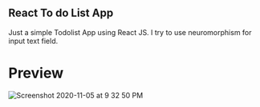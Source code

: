 ## React To do List App

Just a simple Todolist App using React JS. I try to use neuromorphism for input text field. 


# Preview
![Screenshot 2020-11-05 at 9 32 50 PM](https://user-images.githubusercontent.com/58356073/98247383-8b7e1a80-1fae-11eb-9f69-08b1e09f4219.png)
